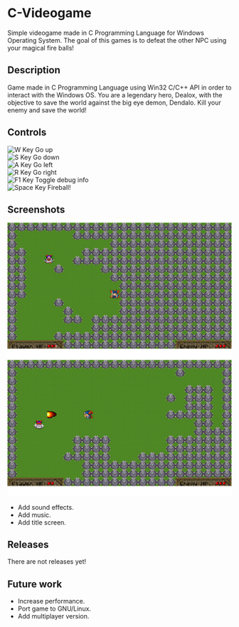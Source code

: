 # C-Videogame
Simple videogame made in C Programming Language for Windows Operating System. The goal of this games is to defeat the other NPC using your magical fire balls!

## Description

Game made in C Programming Language using Win32 C/C++ API in order to interact with the Windows OS. You are a legendary hero, Dealox, with the objective to save the world against the big eye demon, Dendalo. Kill your enemy and save the world!

## Controls
<img src="https://wpclipart.com/computer/keyboard_keys/letters/computer_key_W_T.png" height="50" width="50" alt="W Key">  Go up  
<img src="https://www.wpclipart.com/computer/keyboard_keys/letters/computer_key_S.png" height="50" width="50" alt="S Key">  Go down  
<img src="https://www.wpclipart.com/computer/keyboard_keys/letters/computer_key_A.png" height="50" width="50" alt="A Key">  Go left  
<img src="https://www.wpclipart.com/computer/keyboard_keys/letters/computer_key_D.png" height="50" width="50" alt="R Key">  Go right  
<img src="https://www.wpclipart.com/computer/keyboard_keys/function_key_row/computer_key_F1.png" height="50" width="50" alt="F1 Key"> Toggle debug info  
<img src="http://vignette3.wikia.nocookie.net/dmc/images/c/c3/Leertaste.png/revision/latest?cb=20140104105352&path-prefix=de" height="50" width="75" alt="Space Key">  Fireball!

## Screenshots

<img src="/screenshots/screenshot1.png"  alt="screenshot">
<img src="/screenshots/screenshot2.png"  alt="screenshot">


* Add sound effects.
* Add music.
* Add title screen.

## Releases

There are not releases yet!

## Future work

* Increase performance.
* Port game to GNU/Linux.
* Add multiplayer version.

